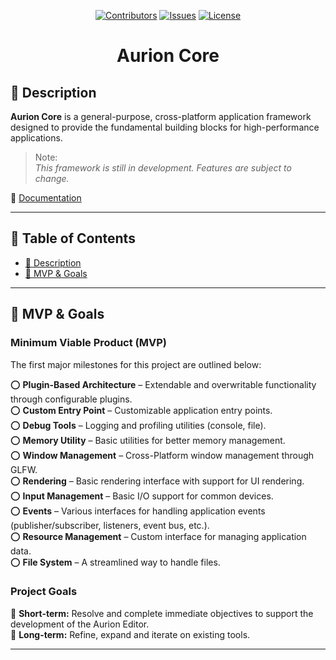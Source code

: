 <div align="center">

<a href="https://github.com/krytanik/aurion-core/graphs/contributors">![Contributors](https://img.shields.io/github/contributors/krytanik/aurion-core)</a>
<a href="https://github.com/krytanik/aurion-core/issues">![Issues](https://img.shields.io/github/issues/krytanik/aurion-core)</a>
<a href="">![License](https://img.shields.io/github/license/krytanik/aurion-core)</a>

<h1>Aurion Core</h1>

</div>

## **📝 Description** 

**Aurion Core** is a general-purpose, cross-platform application framework designed to provide the fundamental building blocks for high-performance applications.

> Note:  
> _This framework is still in development. Features are subject to change._

:page_with_curl: [Documentation]()

---

## **📜 Table of Contents**

- [📝 Description](#-description)
- [🎯 MVP & Goals](#-mvp--goals)
<!---
- [🚀 Getting Started](#-getting-started)
- [📦 Building & Installation](#-building--installation)
- [🛣️ Roadmap](#-roadmap)
- [🤝 Contributing](#-contributing)
- [📄 License](#-license)
--->

---

## **🎯 MVP & Goals**

### **Minimum Viable Product (MVP)**

The first major milestones for this project are outlined below:

:o: **Plugin-Based Architecture** – Extendable and overwritable functionality through configurable plugins.  
:o: **Custom Entry Point** – Customizable application entry points.   
:o: **Debug Tools** – Logging and profiling utilities (console, file).  
:o: **Memory Utility** – Basic utilities for better memory management.   
:o: **Window Management** – Cross-Platform window management through GLFW.   
:o: **Rendering** – Basic rendering interface with support for UI rendering.  
:o: **Input Management** – Basic I/O support for common devices.   
:o: **Events** – Various interfaces for handling application events (publisher/subscriber, listeners, event bus, etc.).   
:o: **Resource Management** – Custom interface for managing application data.   
:o: **File System** – A streamlined way to handle files.   

### **Project Goals**

📌 **Short-term:** Resolve and complete immediate objectives to support the development of the Aurion Editor.  
📌 **Long-term:** Refine, expand and iterate on existing tools.

---

<!---
## **🚀 Getting Started**

Pre-compiled binaries for each platform can be found [Here]()
--->

<!---
### **🔹 Prerequisites**

- **OS Support:** Windows, Mac , Linux
- **Dependencies:** List required dependencies.
- **Compiler:** Minimum compiler versions & requirements.
--->

<!---
### **🔹 Installation**

```sh
# Clone the repository
git clone https://github.com/your-org/repo-name.git
cd repo-name

# Build with Premake
premake5 vs2022  # (or gmake2 for Linux/macOS)

# Compile
make               # Linux/macOS
MSBuild solution.sln  # Windows

# Run the application (if applicable)
./bin/Debug/project-name
```
--->
